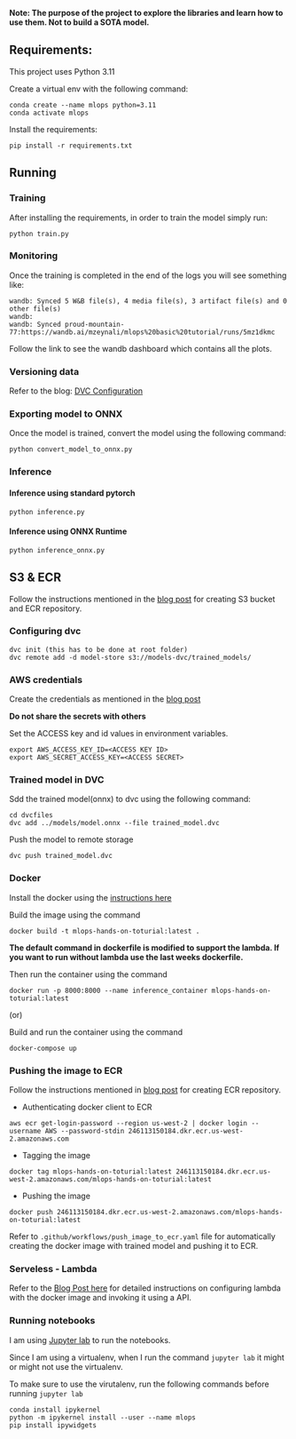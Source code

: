 
**Note: The purpose of the project to explore the libraries and learn how to use them. Not to build a SOTA model.**

## Requirements:

This project uses Python 3.11

Create a virtual env with the following command:

```
conda create --name mlops python=3.11
conda activate mlops
```

Install the requirements:

```
pip install -r requirements.txt
```

## Running

### Training

After installing the requirements, in order to train the model simply run:

```
python train.py
```

### Monitoring

Once the training is completed in the end of the logs you will see something like:

```
wandb: Synced 5 W&B file(s), 4 media file(s), 3 artifact file(s) and 0 other file(s)
wandb:
wandb: Synced proud-mountain-77:https://wandb.ai/mzeynali/mlops%20basic%20tutorial/runs/5mz1dkmc
```

Follow the link to see the wandb dashboard which contains all the plots.

### Versioning data

Refer to the blog: [DVC Configuration](https://medium.com/@mzeynali01/week-3-how-to-use-dvc-for-machine-learning-model-management-c5b82b5dc9d0)

### Exporting model to ONNX

Once the model is trained, convert the model using the following command:

```
python convert_model_to_onnx.py
```

### Inference

#### Inference using standard pytorch

```
python inference.py
```

#### Inference using ONNX Runtime

```
python inference_onnx.py
```

## S3 & ECR

Follow the instructions mentioned in the [blog post](https://medium.com/@mzeynali01/week-7-automating-container-deployment-with-aws-ecr-and-github-actions-4a2f66f0268c) for creating S3 bucket and ECR repository. 

### Configuring dvc

```
dvc init (this has to be done at root folder)
dvc remote add -d model-store s3://models-dvc/trained_models/
```

### AWS credentials

Create the credentials as mentioned in the [blog post](https://medium.com/@mzeynali01/integrating-google-cloud-storage-and-aws-s3-with-dvc-0f014caf4e86)

**Do not share the secrets with others**

Set the ACCESS key and id values in environment variables.

```
export AWS_ACCESS_KEY_ID=<ACCESS KEY ID>
export AWS_SECRET_ACCESS_KEY=<ACCESS SECRET>
```

### Trained model in DVC

Sdd the trained model(onnx) to dvc using the following command:

```shell
cd dvcfiles
dvc add ../models/model.onnx --file trained_model.dvc
```

Push the model to remote storage

```shell
dvc push trained_model.dvc
```

### Docker

Install the docker using the [instructions here](https://docs.docker.com/engine/install/)

Build the image using the command

```shell
docker build -t mlops-hands-on-toturial:latest .
```

**The default command in dockerfile is modified to support the lambda. If you want to run without lambda use the last weeks dockerfile.**

Then run the container using the command

```shell
docker run -p 8000:8000 --name inference_container mlops-hands-on-toturial:latest
```

(or)

Build and run the container using the command

```shell
docker-compose up
```

### Pushing the image to ECR

Follow the instructions mentioned in [blog post](https://medium.com/@mzeynali01/week-7-automating-container-deployment-with-aws-ecr-and-github-actions-4a2f66f0268c) for creating ECR repository.

- Authenticating docker client to ECR

```
aws ecr get-login-password --region us-west-2 | docker login --username AWS --password-stdin 246113150184.dkr.ecr.us-west-2.amazonaws.com
```

- Tagging the image

```
docker tag mlops-hands-on-toturial:latest 246113150184.dkr.ecr.us-west-2.amazonaws.com/mlops-hands-on-toturial:latest
```

- Pushing the image

```
docker push 246113150184.dkr.ecr.us-west-2.amazonaws.com/mlops-hands-on-toturial:latest
```

Refer to `.github/workflows/push_image_to_ecr.yaml` file for automatically creating the docker image with trained model and pushing it to ECR.

### Serveless - Lambda

Refer to the [Blog Post here](https://medium.com/@mzeynali01/week-8-configure-aws-lambda-with-a-docker-image-and-invoke-via-api-575253634b27) for detailed instructions on configuring lambda with the docker image and invoking it using a API.


### Running notebooks

I am using [Jupyter lab](https://jupyter.org/install) to run the notebooks.

Since I am using a virtualenv, when I run the command `jupyter lab` it might or might not use the virtualenv.

To make sure to use the virutalenv, run the following commands before running `jupyter lab`

```
conda install ipykernel
python -m ipykernel install --user --name mlops
pip install ipywidgets
```